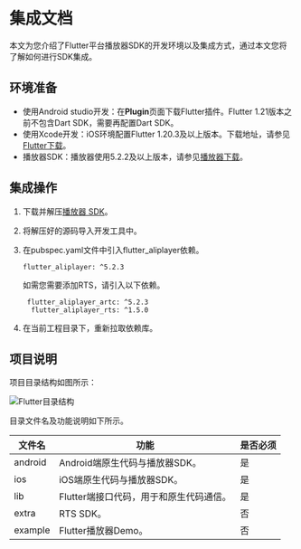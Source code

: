 # 集成文档

本文为您介绍了Flutter平台播放器SDK的开发环境以及集成方式，通过本文您将了解如何进行SDK集成。

## 环境准备

-   使用Android studio开发：在**Plugin**页面下载Flutter插件。Flutter 1.21版本之前不包含Dart SDK，需要再配置Dart SDK。
-   使用Xcode开发：iOS环境配置Flutter 1.20.3及以上版本。下载地址，请参见[Flutter下载](https://flutter.dev/docs/development/tools/sdk/releases?tab=macos)。
-   播放器SDK：播放器使用5.2.2及以上版本，请参见[播放器下载](/intl.zh-CN/SDK下载/SDK下载.md)。

## 集成操作

1.  下载并解压[播放器 SDK](https://alivc-demo-cms.alicdn.com/versionProduct/sourceCode/playVideo/5.2.3/flutter_aliplayer_5.2.3.zip)。

2.  将解压好的源码导入开发工具中。

3.  在pubspec.yaml文件中引入flutter\_aliplayer依赖。

    ```
    flutter_aliplayer: ^5.2.3
    ```

    如需您需要添加RTS，请引入以下依赖。

    ```
     flutter_aliplayer_artc: ^5.2.3
      flutter_aliplayer_rts: ^1.5.0
    ```

4.  在当前工程目录下，重新拉取依赖库。


## 项目说明

项目目录结构如图所示：

![Flutter目录结构](https://static-aliyun-doc.oss-accelerate.aliyuncs.com/assets/img/zh-CN/9343900161/p211510.png)

目录文件名及功能说明如下所示。

|文件名|功能|是否必须|
|---|--|----|
|android|Android端原生代码与播放器SDK。|是|
|ios|iOS端原生代码与播放器SDK。|是|
|lib|Flutter端接口代码，用于和原生代码通信。|是|
|extra|RTS SDK。|否|
|example|Flutter播放器Demo。|否|

